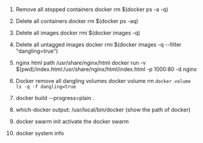1. Remove all stopped containers
docker rm $(docker ps -a -q)

2. Delete all containers
docker rm $(docker ps -aq)

3. Delete all images
docker rmi $(docker images -q)

4. Delete all untagged images
docker rmi $(docker images -q --filter "dangling=true")

5. nginx html path 
/usr/share/nginx/html
docker run -v $(pwd)/index.html:/usr/share/nginx/html/index.html -p 1000:80 -d nginx

6. Docker remove all dangling volumes
docker volume rm `docker volume ls -q -f dangling=true`

7. docker build --progress=plain .

8. which-docker
output: /usr/local/bin/docker (show the path of docker)

9. docker swarm init 
activate the docker swarm

10. docker system info

